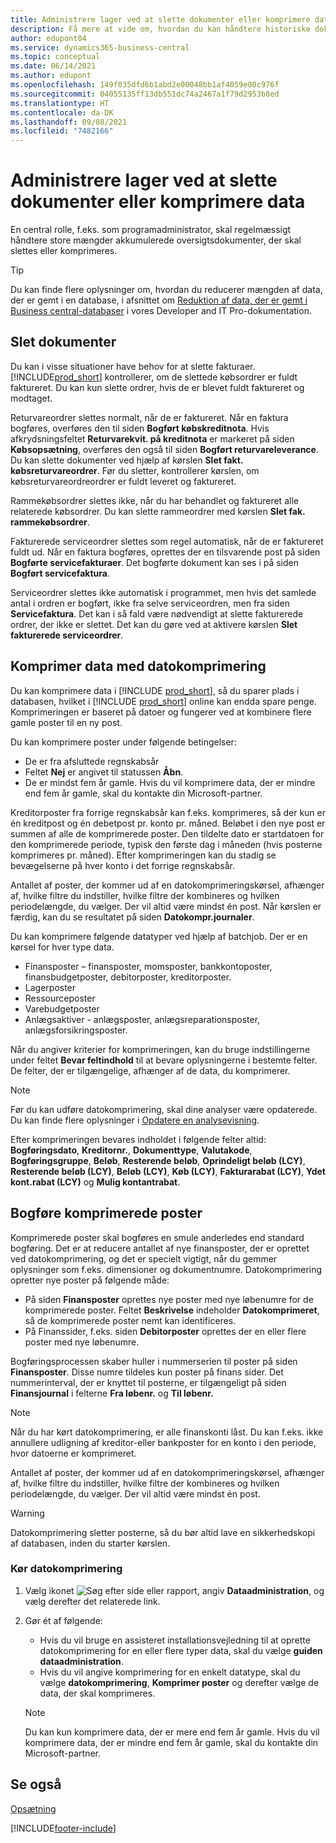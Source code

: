 ```yaml
---
title: Administrere lager ved at slette dokumenter eller komprimere data
description: Få mere at vide om, hvordan du kan håndtere historiske dokumenter (og reducere mængden af data, der er gemt i en database) ved at slette eller komprimere dem.
author: edupont04
ms.service: dynamics365-business-central
ms.topic: conceptual
ms.date: 06/14/2021
ms.author: edupont
ms.openlocfilehash: 149f035dfd6b1abd2e00048bb1af4059e00c976f
ms.sourcegitcommit: 04055135ff13db551dc74a2467a1f79d2953b8ed
ms.translationtype: HT
ms.contentlocale: da-DK
ms.lasthandoff: 09/08/2021
ms.locfileid: "7482166"
---
```

# <a name="manage-storage-by-deleting-documents-or-compressing-data"></a>Administrere lager ved at slette dokumenter eller komprimere data

En central rolle, f.eks. som programadministrator, skal regelmæssigt håndtere store mængder akkumulerede oversigtsdokumenter, der skal slettes eller komprimeres.  

> [!TIP]
> Du kan finde flere oplysninger om, hvordan du reducerer mængden af data, der er gemt i en database, i afsnittet om [Reduktion af data, der er gemt i Business central-databaser](/dynamics365/business-central/dev-itpro/administration/database-reduce-data) i vores Developer and IT Pro-dokumentation.

## <a name="delete-documents"></a>Slet dokumenter

Du kan i visse situationer have behov for at slette fakturaer. [!INCLUDE[prod_short](includes/prod_short.md)] kontrollerer, om de slettede købsordrer er fuldt faktureret. Du kan kun slette ordrer, hvis de er blevet fuldt faktureret og modtaget.  

Returvareordrer slettes normalt, når de er faktureret. Når en faktura bogføres, overføres den til siden **Bogført købskreditnota**. Hvis afkrydsningsfeltet **Returvarekvit. på kreditnota** er markeret på siden **Købsopsætning**, overføres den også til siden **Bogført returvareleverance**. Du kan slette dokumenter ved hjælp af kørslen **Slet fakt. købsreturvareordrer**. Før du sletter, kontrollerer kørslen, om købsreturvareordreordrer er fuldt leveret og faktureret.  

Rammekøbsordrer slettes ikke, når du har behandlet og faktureret alle relaterede købsordrer. Du kan slette rammeordrer med kørslen **Slet fak. rammekøbsordrer**.  

Fakturerede serviceordrer slettes som regel automatisk, når de er faktureret fuldt ud. Når en faktura bogføres, oprettes der en tilsvarende post på siden **Bogførte servicefakturaer**. Det bogførte dokument kan ses i på siden **Bogført servicefaktura**.  

Serviceordrer slettes ikke automatisk i programmet, men hvis det samlede antal i ordren er bogført, ikke fra selve serviceordren, men fra siden **Servicefaktura**. Det kan i så fald være nødvendigt at slette fakturerede ordrer, der ikke er slettet. Det kan du gøre ved at aktivere kørslen **Slet fakturerede serviceordrer**.  

## <a name="compress-data-with-date-compression"></a>Komprimer data med datokomprimering

Du kan komprimere data i [!INCLUDE [prod_short](includes/prod_short.md)], så du sparer plads i databasen, hvilket i [!INCLUDE [prod_short](includes/prod_short.md)] online kan endda spare penge. Komprimeringen er baseret på datoer og fungerer ved at kombinere flere gamle poster til en ny post. 

Du kan komprimere poster under følgende betingelser:

* De er fra afsluttede regnskabsår
* Feltet **Nej** er angivet til statussen **Åbn**. 
* De er mindst fem år gamle. Hvis du vil komprimere data, der er mindre end fem år gamle, skal du kontakte din Microsoft-partner.

Kreditorposter fra forrige regnskabsår kan f.eks. komprimeres, så der kun er én kreditpost og én debetpost pr. konto pr. måned. Beløbet i den nye post er summen af alle de komprimerede poster. Den tildelte dato er startdatoen for den komprimerede periode, typisk den første dag i måneden (hvis posterne komprimeres pr. måned). Efter komprimeringen kan du stadig se bevægelserne på hver konto i det forrige regnskabsår.

Antallet af poster, der kommer ud af en datokomprimeringskørsel, afhænger af, hvilke filtre du indstiller, hvilke filtre der kombineres og hvilken periodelængde, du vælger. Der vil altid være mindst én post. Når kørslen er færdig, kan du se resultatet på siden **Datokompr.journaler**.

Du kan komprimere følgende datatyper ved hjælp af batchjob. Der er en kørsel for hver type data.

* Finansposter – finansposter, momsposter, bankkontoposter, finansbudgetposter, debitorposter, kreditorposter.
* Lagerposter 
* Ressourceposter
* Varebudgetposter
* Anlægsaktiver - anlægsposter, anlægsreparationsposter, anlægsforsikringsposter.

Når du angiver kriterier for komprimeringen, kan du bruge indstillingerne under feltet **Bevar feltindhold** til at bevare oplysningerne i bestemte felter. De felter, der er tilgængelige, afhænger af de data, du komprimerer.

> [!NOTE]
> Før du kan udføre datokomprimering, skal dine analyser være opdaterede. Du kan finde flere oplysninger i [Opdatere en analysevisning](/dynamics365/business-central/bi-how-analyze-data-dimension.md#to-update-an-analysis-view).

Efter komprimeringen bevares indholdet i følgende felter altid: **Bogføringsdato**, **Kreditornr.**, **Dokumenttype**, **Valutakode**, **Bogføringsgruppe**, **Beløb**, **Resterende beløb**, **Oprindeligt beløb (LCY)**, **Resterende beløb (LCY)**, **Beløb (LCY)**, **Køb (LCY)**, **Fakturarabat (LCY)**, **Ydet kont.rabat (LCY)** og **Mulig kontantrabat**.

## <a name="posting-compressed-entries"></a>Bogføre komprimerede poster
Komprimerede poster skal bogføres en smule anderledes end standard bogføring. Det er at reducere antallet af nye finansposter, der er oprettet ved datokomprimering, og det er specielt vigtigt, når du gemmer oplysninger som f.eks. dimensioner og dokumentnumre. Datokomprimering opretter nye poster på følgende måde:
* På siden **Finansposter** oprettes nye poster med nye løbenumre for de komprimerede poster. Feltet **Beskrivelse** indeholder **Datokomprimeret**, så de komprimerede poster nemt kan identificeres. 
* På Finanssider, f.eks. siden **Debitorposter** oprettes der en eller flere poster med nye løbenumre. 

Bogføringsprocessen skaber huller i nummerserien til poster på siden **Finansposter**. Disse numre tildeles kun poster på finans sider. Det nummerinterval, der er knyttet til posterne, er tilgængeligt på siden **Finansjournal** i felterne **Fra løbenr.** og **Til løbenr.** 

> [!NOTE]
> Når du har kørt datokomprimering, er alle finanskonti låst. Du kan f.eks. ikke annullere udligning af kreditor-eller bankposter for en konto i den periode, hvor datoerne er komprimeret.

Antallet af poster, der kommer ud af en datokomprimeringskørsel, afhænger af, hvilke filtre du indstiller, hvilke filtre der kombineres og hvilken periodelængde, du vælger. Der vil altid være mindst én post. 

> [!WARNING]
> Datokomprimering sletter posterne, så du bør altid lave en sikkerhedskopi af databasen, inden du starter kørslen.

### <a name="to-run-a-date-compression"></a>Kør datokomprimering
1. Vælg ikonet ![Søg efter side eller rapport](media/ui-search/search_small.png "Ikonet Søg efter side eller rapport"), angiv **Dataadministration**, og vælg derefter det relaterede link.
2. Gør ét af følgende:
    * Hvis du vil bruge en assisteret installationsvejledning til at oprette datokomprimering for en eller flere typer data, skal du vælge **guiden dataadministration**.
    * Hvis du vil angive komprimering for en enkelt datatype, skal du vælge **datokomprimering**, **Komprimer poster** og derefter vælge de data, der skal komprimeres.

   > [!NOTE]
   > Du kan kun komprimere data, der er mere end fem år gamle. Hvis du vil komprimere data, der er mindre end fem år gamle, skal du kontakte din Microsoft-partner.

## <a name="see-also"></a>Se også

[Opsætning](admin-setup-and-administration.md)  


[!INCLUDE[footer-include](includes/footer-banner.md)]